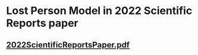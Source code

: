 # Lost Person Model in 2022 Scientific Reports paper 
## [2022ScientificReportsPaper.pdf](https://github.com/ahashimoto13/SciRepLPModel/files/8558714/2022ScientificReportsPaper.pdf)
